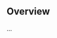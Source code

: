 <!-- Note: Please must use one of our issue templates to file an issue! 🛑 -->
<!-- 👉 https://github.com/openimagingdata/OpenImagingDataModel.ts/issues/new/choose 👈 -->
<!-- **Issues that should have been filed with a template will be closed without action, and we will ask you to use a template.** -->

<!-- This blank issue template is only for issues that don't fit any of the templates. -->

## Overview

...
